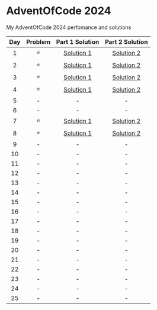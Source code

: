 # AdventOfCode 2024

My AdventOfCode 2024 perfomance and solutions

| Day | Problem |        Part 1 Solution        |        Part 2 Solution        |
| :-: | :-----: | :---------------------------: | :---------------------------: |
|  1  | :star:  | [Solution 1](/Day1/aoc1_1.py) | [Solution 2](/Day1/aoc1_2.py) |
|  2  | :star:  | [Solution 1](/Day2/aoc2_1.py) | [Solution 2](/Day2/aoc2_2.py) |
|  3  | :star:  | [Solution 1](/Day3/aoc3_1.py) | [Solution 2](/Day3/aoc3_2.py) |
|  4  | :star:  | [Solution 1](/Day4/aoc4_1.py) | [Solution 2](/Day4/aoc4_2.py) |
|  5  |    -    |               -               |               -               |
|  6  |    -    |               -               |               -               |
|  7  | :star:  | [Solution 1](/Day7/aoc7_1.py) | [Solution 2](/Day7/aoc7_2.py) |
|  8  | :star:  | [Solution 1](/Day8/aoc7_1.py) | [Solution 2](/Day8/aoc7_2.py) |
|  9  |    -    |               -               |               -               |
| 10  |    -    |               -               |               -               |
| 11  |    -    |               -               |               -               |
| 12  |    -    |               -               |               -               |
| 13  |    -    |               -               |               -               |
| 14  |    -    |               -               |               -               |
| 15  |    -    |               -               |               -               |
| 16  |    -    |               -               |               -               |
| 17  |    -    |               -               |               -               |
| 18  |    -    |               -               |               -               |
| 19  |    -    |               -               |               -               |
| 20  |    -    |               -               |               -               |
| 21  |    -    |               -               |               -               |
| 22  |    -    |               -               |               -               |
| 23  |    -    |               -               |               -               |
| 24  |    -    |               -               |               -               |
| 25  |    -    |               -               |               -               |
